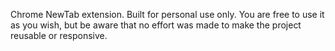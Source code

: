Chrome NewTab extension. Built for personal use only.
You are free to use it as you wish, but be aware that no effort was made to make the project reusable or responsive.
